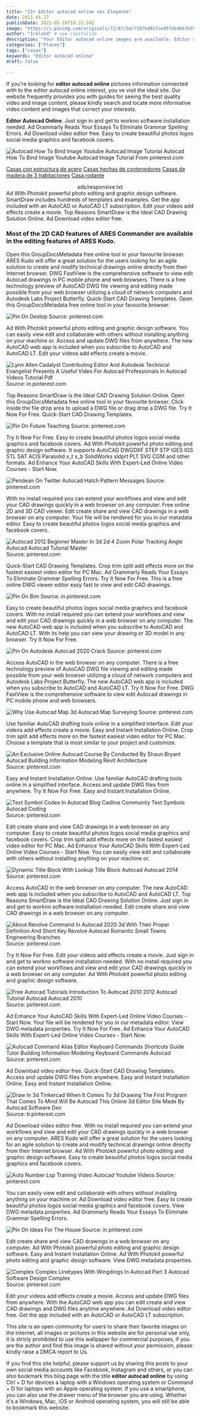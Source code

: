 ```yaml
---
title: "21+ Editor autocad online ves Elegante"
date: 2021-05-27
publishDate: 2021-05-18T18:31:24Z
image: "https://i.pinimg.com/originals/72/67/bd/7267bd017ced5fdb466fb59488ef6104.jpg"
author: "Ireland" # use capitalize
description: "Your Editor autocad online images are available. Editor autocad online are a topic that is being searched for and liked by netizens today. You can Get the Editor autocad online files here. Get all free vectors."
categories: ["Planos"]
tags: ["casas"]
keywords: "Editor autocad online"
draft: false

---
```


If you're looking for **editor autocad online** pictures information connected with to the editor autocad online interest, you ve visit the ideal  site.  Our website frequently  provides you with  guides  for seeing  the best  quality video and image  content, please kindly search and locate more informative video content and images  that correct your interests.

**Editor Autocad Online**. Just sign in and get to workno software installation needed. Ad Grammarly Reads Your Essays To Eliminate Grammar Spelling Errors. Ad Download video editor free. Easy to create beautiful photos logos social media graphics and facebook covers.

![Autocad How To Bind Image Youtube Autocad Image Tutorial](https://i.pinimg.com/originals/ca/e8/66/cae866f3e08858e68cec516b39f7b5ab.jpg "Autocad How To Bind Image Youtube Autocad Image Tutorial")
Autocad How To Bind Image Youtube Autocad Image Tutorial From pinterest.com

[Casas con estructura de acero](/casas-con-estructura-de-acero/)
[Casas hechas de contenedores](/casas-hechas-de-contenedores/)
[Casas de madera de 3 habitaciones](/casas-de-madera-de-3-habitaciones/)
[Casa rodante](/casa-rodante/)
<center><noscript><span>ads/responsive.txt</span></noscript></center>
Ad With Photokit powerful photo editing and graphic design software. SmartDraw includes hundreds of templates and examples. Get the app included with an AutoCAD or AutoCAD LT subscription. Edit your videos add effects create a movie. Top Reasons SmartDraw is the Ideal CAD Drawing Solution Online. Ad Download video editor free.

### Most of the 2D CAD features of ARES Commander are available in the editing features of ARES Kudo.

Open this GroupDocsMetadata free online tool in your favourite browser. ARES Kudo will offer a great solution for the users looking for an agile solution to create and modify technical drawings online directly from their Internet browser. DWG FastView is the comprehensive software to view edit Autocad drawings in PC mobile phone and web browsers. There is a free technology preview of AutoCAD DWG file viewing and editing made possible from your web browser utilizing a cloud of network computers and Autodesk Labs Project Butterfly. Quick-Start CAD Drawing Templates. Open this GroupDocsMetadata free online tool in your favourite browser.


![Pin On Destop](https://i.pinimg.com/736x/5f/de/18/5fde186cd33a3eb82294604ac070cfcb.jpg "Pin On Destop")
Source: pinterest.com

Ad With Photokit powerful photo editing and graphic design software. You can easily view edit and collaborate with others without installing anything on your machine or. Access and update DWG files from anywhere. The new AutoCAD web app is included when you subscribe to AutoCAD and AutoCAD LT. Edit your videos add effects create a movie.

![Lynn Allen Cadalyst Contributing Editor And Autodesk Technical Evangelist Presents A Useful Video For Autocad Professionals In Autocad Videos Tutorial Pdf](https://i.pinimg.com/564x/61/b3/b3/61b3b3808071269124ac34d0007213f8.jpg "Lynn Allen Cadalyst Contributing Editor And Autodesk Technical Evangelist Presents A Useful Video For Autocad Professionals In Autocad Videos Tutorial Pdf")
Source: in.pinterest.com

Top Reasons SmartDraw is the Ideal CAD Drawing Solution Online. Open this GroupDocsMetadata free online tool in your favourite browser. Click inside the file drop area to upload a DWG file or drag drop a DWG file. Try It Now For Free. Quick-Start CAD Drawing Templates.

![Pin On Future Teaching](https://i.pinimg.com/736x/c1/14/78/c11478f16ab9fa5d5ae372d94411ef20.jpg "Pin On Future Teaching")
Source: pinterest.com

Try It Now For Free. Easy to create beautiful photos logos social media graphics and facebook covers. Ad With Photokit powerful photo editing and graphic design software. It supports AutoCAD DWGDXF STEP STP IGES IGS STL SAT ACIS Parasolid x_t x_b SolidWorks sldprt PLT SVG CGM and other formats. Ad Enhance Your AutoCAD Skills With Expert-Led Online Video Courses - Start Now.

![Pendean On Twitter Autocad Hatch Pattern Messages](https://i.pinimg.com/originals/fd/c8/af/fdc8afc4ed94d9444b9a840cf8e858a3.jpg "Pendean On Twitter Autocad Hatch Pattern Messages")
Source: pinterest.com

With no install required you can extend your workflows and view and edit your CAD drawings quickly in a web browser on any computer. Free online 2D and 3D CAD viewer. Edit create share and view CAD drawings in a web browser on any computer. Your file will be rendered for you in our metadata editor. Easy to create beautiful photos logos social media graphics and facebook covers.

![Autocad 2012 Beginner Master In 3d 2d 4 Zoom Polar Tracking Angle Autocad Autocad Tutorial Master](https://i.pinimg.com/originals/84/7f/f9/847ff9339f6cecc07853de94f2699515.jpg "Autocad 2012 Beginner Master In 3d 2d 4 Zoom Polar Tracking Angle Autocad Autocad Tutorial Master")
Source: pinterest.com

Quick-Start CAD Drawing Templates. Crop trim split add effects more on the fastest easiest video editor for PC Mac. Ad Grammarly Reads Your Essays To Eliminate Grammar Spelling Errors. Try It Now For Free. This is a free online DWG viewer editor easy fast to view and edit CAD drawings.

![Pin On Bim](https://i.pinimg.com/originals/a8/44/a7/a844a722563c6c030de22e421e758bfd.jpg "Pin On Bim")
Source: in.pinterest.com

Easy to create beautiful photos logos social media graphics and facebook covers. With no install required you can extend your workflows and view and edit your CAD drawings quickly in a web browser on any computer. The new AutoCAD web app is included when you subscribe to AutoCAD and AutoCAD LT. With its help you can view your drawing or 3D model in any browser. Try It Now For Free.

![Pin On Autodesk Autocad 2020 Crack](https://i.pinimg.com/originals/69/1e/26/691e26853b42d4ccd01bb67320e70fb7.jpg "Pin On Autodesk Autocad 2020 Crack")
Source: pinterest.com

Access AutoCAD in the web browser on any computer. There is a free technology preview of AutoCAD DWG file viewing and editing made possible from your web browser utilizing a cloud of network computers and Autodesk Labs Project Butterfly. The new AutoCAD web app is included when you subscribe to AutoCAD and AutoCAD LT. Try It Now For Free. DWG FastView is the comprehensive software to view edit Autocad drawings in PC mobile phone and web browsers.

![Why Use Autocad Map 3d Autocad Map Surveying](https://i.pinimg.com/originals/ba/d2/84/bad284345c800014d5bbac1cfa2a2d95.jpg "Why Use Autocad Map 3d Autocad Map Surveying")
Source: pinterest.com

Use familiar AutoCAD drafting tools online in a simplified interface. Edit your videos add effects create a movie. Easy and Instant Installation Online. Crop trim split add effects more on the fastest easiest video editor for PC Mac. Choose a template that is most similar to your project and customize.

![An Exclusive Online Autocad Course By Conducted By Shaun Bryant Autocad Building Information Modeling Revit Architecture](https://i.pinimg.com/564x/20/1c/d3/201cd3d0cb216926de17ec45757d4b50.jpg "An Exclusive Online Autocad Course By Conducted By Shaun Bryant Autocad Building Information Modeling Revit Architecture")
Source: pinterest.com

Easy and Instant Installation Online. Use familiar AutoCAD drafting tools online in a simplified interface. Access and update DWG files from anywhere. Try It Now For Free. Easy and Instant Installation Online.

![Text Symbol Codes In Autocad Blog Cadline Community Text Symbols Autocad Coding](https://i.pinimg.com/originals/5b/d3/03/5bd30388e5f009689a37bc0ac5d5b788.png "Text Symbol Codes In Autocad Blog Cadline Community Text Symbols Autocad Coding")
Source: pinterest.com

Edit create share and view CAD drawings in a web browser on any computer. Easy to create beautiful photos logos social media graphics and facebook covers. Crop trim split add effects more on the fastest easiest video editor for PC Mac. Ad Enhance Your AutoCAD Skills With Expert-Led Online Video Courses - Start Now. You can easily view edit and collaborate with others without installing anything on your machine or.

![Dynamic Title Block With Lookup Title Block Autocad Autocad 2014](https://i.pinimg.com/originals/73/e0/67/73e067543bbe8bec9119b79d571b698a.jpg "Dynamic Title Block With Lookup Title Block Autocad Autocad 2014")
Source: pinterest.com

Access AutoCAD in the web browser on any computer. The new AutoCAD web app is included when you subscribe to AutoCAD and AutoCAD LT. Top Reasons SmartDraw is the Ideal CAD Drawing Solution Online. Just sign in and get to workno software installation needed. Edit create share and view CAD drawings in a web browser on any computer.

![About Revolve Command In Autocad 2020 3d With Their Proper Definition And Short Key Revolve Autocad Romantic Small Towns Engineering Branches](https://i.pinimg.com/originals/f3/28/44/f328443fa50d210e71c0ae4a4b40efb1.jpg "About Revolve Command In Autocad 2020 3d With Their Proper Definition And Short Key Revolve Autocad Romantic Small Towns Engineering Branches")
Source: pinterest.com

Try It Now For Free. Edit your videos add effects create a movie. Just sign in and get to workno software installation needed. With no install required you can extend your workflows and view and edit your CAD drawings quickly in a web browser on any computer. Ad With Photokit powerful photo editing and graphic design software.

![Free Autocad Tutorials Introduction To Autocad 2010 2012 Autocad Tutorial Autocad Autocad 2010](https://i.pinimg.com/originals/b4/5a/54/b45a542a39e48d3df40a06f1e14f9576.jpg "Free Autocad Tutorials Introduction To Autocad 2010 2012 Autocad Tutorial Autocad Autocad 2010")
Source: pinterest.com

Ad Enhance Your AutoCAD Skills With Expert-Led Online Video Courses - Start Now. Your file will be rendered for you in our metadata editor. View DWG metadata properties. Try It Now For Free. Ad Enhance Your AutoCAD Skills With Expert-Led Online Video Courses - Start Now.

![Autocad Command Alias Editor Keyboard Commands Shortcuts Guide Tutor Building Information Modeling Keyboard Commands Autocad](https://i.pinimg.com/originals/02/56/e9/0256e9c6852832cf4abc67943b88ea62.jpg "Autocad Command Alias Editor Keyboard Commands Shortcuts Guide Tutor Building Information Modeling Keyboard Commands Autocad")
Source: pinterest.com

Ad Download video editor free. Quick-Start CAD Drawing Templates. Access and update DWG files from anywhere. Easy and Instant Installation Online. Easy and Instant Installation Online.

![Draw In 3d Tinkercad When It Comes To 3d Drawing The First Program That Comes To Mind Will Be Autocad This Online 3d Editor Site Made By Autocad Software Dev](https://i.pinimg.com/originals/4b/6a/61/4b6a613bfd1f8abab3532783e517fdd2.png "Draw In 3d Tinkercad When It Comes To 3d Drawing The First Program That Comes To Mind Will Be Autocad This Online 3d Editor Site Made By Autocad Software Dev")
Source: tr.pinterest.com

Ad Download video editor free. With no install required you can extend your workflows and view and edit your CAD drawings quickly in a web browser on any computer. ARES Kudo will offer a great solution for the users looking for an agile solution to create and modify technical drawings online directly from their Internet browser. Ad With Photokit powerful photo editing and graphic design software. Easy to create beautiful photos logos social media graphics and facebook covers.

![Auto Number Lsp Training Video Autocad Youtube Videos](https://i.pinimg.com/originals/83/30/b9/8330b90403a7dd34fcbb38693cbf39fc.jpg "Auto Number Lsp Training Video Autocad Youtube Videos")
Source: pinterest.com

You can easily view edit and collaborate with others without installing anything on your machine or. Ad Download video editor free. Easy to create beautiful photos logos social media graphics and facebook covers. View DWG metadata properties. Ad Grammarly Reads Your Essays To Eliminate Grammar Spelling Errors.

![Pin On Ideas For The House](https://i.pinimg.com/originals/83/89/ef/8389ef20294dbf4388d5e25189b771db.png "Pin On Ideas For The House")
Source: in.pinterest.com

Edit create share and view CAD drawings in a web browser on any computer. Ad With Photokit powerful photo editing and graphic design software. Easy and Instant Installation Online. Ad With Photokit powerful photo editing and graphic design software. View DWG metadata properties.

![Complex Complex Linetypes With Wingdings In Autocad Part 3 Autocad Software Design Complex](https://i.pinimg.com/originals/72/67/bd/7267bd017ced5fdb466fb59488ef6104.jpg "Complex Complex Linetypes With Wingdings In Autocad Part 3 Autocad Software Design Complex")
Source: pinterest.com

Edit your videos add effects create a movie. Access and update DWG files from anywhere. With the AutoCAD web app you can edit create and view CAD drawings and DWG files anytime anywhere. Ad Download video editor free. Get the app included with an AutoCAD or AutoCAD LT subscription.

This site is an open community for users to share their favorite images on the internet, all images or pictures in this website are for personal use only, it is stricly prohibited to use this wallpaper for commercial purposes, if you are the author and find this image is shared without your permission, please kindly raise a DMCA report to Us.

If you find this site helpful, please support us by sharing this posts to your own social media accounts like Facebook, Instagram and others, or you can also bookmark this blog page with the title **editor autocad online** by using Ctrl + D for devices a laptop with a Windows operating system or Command + D for laptops with an Apple operating system. If you use a smartphone, you can also use the drawer menu of the browser you are using. Whether it's a Windows, Mac, iOS or Android operating system, you will still be able to bookmark this website.
